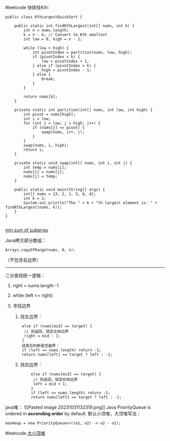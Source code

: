 #leetcode 
快排找Kth:
```
public class KthLargestQuickSort {

    public static int findKthLargest(int[] nums, int k) {
        int n = nums.length;
        k = n - k; // Convert to Kth smallest
        int low = 0, high = n - 1;
        
        while (low < high) {
            int pivotIndex = partition(nums, low, high);
            if (pivotIndex < k) {
                low = pivotIndex + 1;
            } else if (pivotIndex > k) {
                high = pivotIndex - 1;
            } else {
                break;
            }
        }
        
        return nums[k];
    }

    private static int partition(int[] nums, int low, int high) {
        int pivot = nums[high];
        int i = low;
        for (int j = low; j < high; j++) {
            if (nums[j] <= pivot) {
                swap(nums, i++, j);
            }
        }
        swap(nums, i, high);
        return i;
    }

    private static void swap(int[] nums, int i, int j) {
        int temp = nums[i];
        nums[i] = nums[j];
        nums[j] = temp;
    }

    public static void main(String[] args) {
        int[] nums = {3, 2, 1, 5, 6, 4};
        int k = 2;
        System.out.println("The " + k + "th largest element is: " + findKthLargest(nums, k));
    }
}


```

[min sum of subarray](https://leetcode.cn/problems/sum-of-subarray-minimums/)

Java拷贝部分数组：
```
Arrays.copyOfRange(nums, 0, n);
```

（不包含右边界）

***

二分查找统一逻辑：
1. right = nums.length -1
2. while (left <= right)
3. 寻找边界
	1. 找左边界： 
	```
		else if (nums[mid] == target) {
		 // 别返回，锁定左侧边界
		 right = mid - 1;
		}
		结束后判断是否越界：
		if (left == nums.length) return -1;
		return nums[left] == target ? left : -1;
	```	
	
	2. 找右边界：
	```
			else if (nums[mid] == target) {
			 // 别返回，锁定右侧边界
			 left = mid + 1;
			}
			if (left == nums.length) return -1;
			return nums[left] == target ? left : -1;
	```


java堆：
![[Pasted image 20231031132319.png]]
Java PriorityQueue is ordered in **ascending order** by default. 
默认小顶堆，大顶堆写法：
```
maxHeap = new PriorityQueue<>((o1, o2) -> o2 - o1);
```

#leetcode [大小顶堆](https://leetcode.cn/problems/find-median-from-data-stream/description/?envType=study-plan-v2&envId=top-interview-150)


